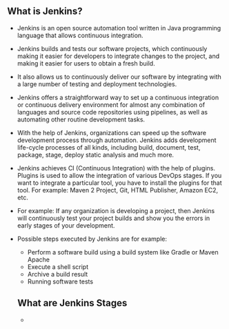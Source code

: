## What is Jenkins?
- Jenkins is an open source automation tool written in Java programming language that allows continuous integration.

- Jenkins builds and tests our software projects, which continuously making it easier for developers to integrate changes to the project, and making it easier for users to obtain a fresh build.

- It also allows us to continuously deliver our software by integrating with a large number of testing and deployment technologies.

- Jenkins offers a straightforward way to set up a continuous integration or continuous delivery environment for almost any combination of languages and source code repositories using pipelines, as well as automating other routine development tasks.

- With the help of Jenkins, organizations can speed up the software development process through automation. Jenkins adds development life-cycle processes of all kinds, including build, document, test, package, stage, deploy static analysis and much more.

- Jenkins achieves CI (Continuous Integration) with the help of plugins. Plugins is used to allow the integration of various DevOps stages. If you want to integrate a particular tool, you have to install the plugins for that tool. For example: Maven 2 Project, Git, HTML Publisher, Amazon EC2, etc.

- For example: If any organization is developing a project, then Jenkins will continuously test your project builds and show you the errors in early stages of your development.

- Possible steps executed by Jenkins are for example:

   - Perform a software build using a build system like Gradle or Maven Apache
   - Execute a shell script
   - Archive a build result
   - Running software tests

   ## What are Jenkins Stages

   - 